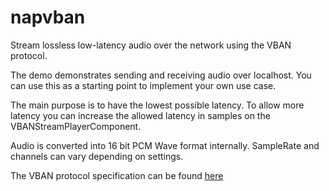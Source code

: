 # napvban

Stream lossless low-latency audio over the network using the VBAN protocol.

The demo demonstrates sending and receiving audio over localhost. You can use this as a starting point to implement your own use case.

The main purpose is to have the lowest possible latency. To allow more latency you can increase the allowed latency in samples on the VBANStreamPlayerComponent.

Audio is converted into 16 bit PCM Wave format internally. SampleRate and channels can vary depending on settings.

The VBAN protocol specification can be found [here](VBANProtocol_Specifications.pdf)
